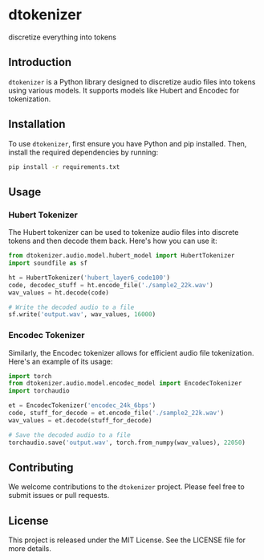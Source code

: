 # dtokenizer
discretize everything into tokens

## Introduction
`dtokenizer` is a Python library designed to discretize audio files into tokens using various models. It supports models like Hubert and Encodec for tokenization.

## Installation
To use `dtokenizer`, first ensure you have Python and pip installed. Then, install the required dependencies by running:
```bash
pip install -r requirements.txt
```

## Usage

### Hubert Tokenizer
The Hubert tokenizer can be used to tokenize audio files into discrete tokens and then decode them back. Here's how you can use it:

```python
from dtokenizer.audio.model.hubert_model import HubertTokenizer
import soundfile as sf

ht = HubertTokenizer('hubert_layer6_code100')
code, decodec_stuff = ht.encode_file('./sample2_22k.wav')
wav_values = ht.decode(code)

# Write the decoded audio to a file
sf.write('output.wav', wav_values, 16000)
```

### Encodec Tokenizer
Similarly, the Encodec tokenizer allows for efficient audio file tokenization. Here's an example of its usage:

```python
import torch
from dtokenizer.audio.model.encodec_model import EncodecTokenizer
import torchaudio

et = EncodecTokenizer('encodec_24k_6bps')
code, stuff_for_decode = et.encode_file('./sample2_22k.wav')
wav_values = et.decode(stuff_for_decode)

# Save the decoded audio to a file
torchaudio.save('output.wav', torch.from_numpy(wav_values), 22050)
```

## Contributing
We welcome contributions to the `dtokenizer` project. Please feel free to submit issues or pull requests.

## License
This project is released under the MIT License. See the LICENSE file for more details.